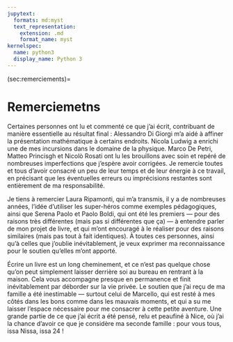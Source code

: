 ```yaml
---
jupytext:
  formats: md:myst
  text_representation:
    extension: .md
    format_name: myst
kernelspec:
  name: python3
  display_name: Python 3
---
```


(sec:remerciements)=

# Remerciemetns

Certaines personnes ont lu et commenté ce que j’ai écrit, contribuant de
manière essentielle au résultat final : Alessandro Di Giorgi m’a aidé à affiner
la présentation mathématique à certains endroits. Nicola Ludwig a enrichi une
de mes incursions dans le domaine de la physique. Marco De Petri, Matteo
Princisgh et Nicolò Rosati ont lu les brouillons avec soin et repéré de
nombreuses imperfections que j’espère avoir corrigées. Je remercie toutes et
tous d’avoir consacré un peu de leur temps et de leur énergie à ce travail, en
précisant que les éventuelles erreurs ou imprécisions restantes sont
entièrement de ma responsabilité.

Je tiens à remercier Laura Ripamonti, qui m’a transmis, il y a de nombreuses
années, l’idée d’utiliser les super-héros comme exemples pédagogiques, ainsi
que Serena Paolo et Paolo Boldi, qui ont été les premiers &mdash; pour des
raisons très différentes (mais pas si différentes que ça) &mdash; à entendre
parler de mon projet de livre, et qui m’ont encouragé à le réaliser pour des
raisons similaires (mais pas tout à fait identiques). À toutes ces personnes,
ainsi qu’à celles que j’oublie inévitablement, je veux exprimer ma
reconnaissance pour le soutien qu’elles m’ont apporté.

Écrire un livre est un long cheminement, et ce n’est pas quelque chose qu’on
peut simplement laisser derrière soi au bureau en rentrant à la maison. Cela
vous accompagne presque en permanence et finit inévitablement par déborder sur
la vie privée. Le soutien que j’ai reçu de ma famille a été inestimable —
surtout celui de Marcello, qui est resté à mes côtés dans les bons comme dans
les mauvais moments, et qui a su me laisser l’espace nécessaire pour me
consacrer à cette petite aventure. Une grande partie de ce que j’ai écrit a été
pensé, relu et peaufiné à Nice, où j’ai la chance d’avoir ce que je considère
ma seconde famille : pour vous tous, issa Nissa, issa 24 !